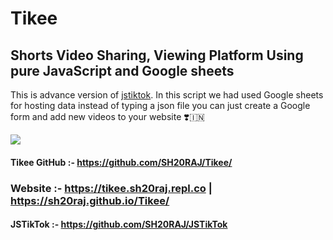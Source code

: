 # Tikee
## Shorts Video Sharing, Viewing Platform Using pure JavaScript and Google sheets

This is advance version of [jstiktok](https://github.com/SH20RAJ/JSTikTok). In this script we had used Google sheets for hosting data instead of typing a json file you can just create a Google form and add new videos to your website ❣️🇮🇳

<img src='https://i.pinimg.com/736x/98/d3/70/98d3703385b75c6cc3ad9efe302b12d0.jpg'>

#### Tikee GitHub :- https://github.com/SH20RAJ/Tikee/

### Website :- https://tikee.sh20raj.repl.co | https://sh20raj.github.io/Tikee/

#### JSTikTok :- https://github.com/SH20RAJ/JSTikTok
